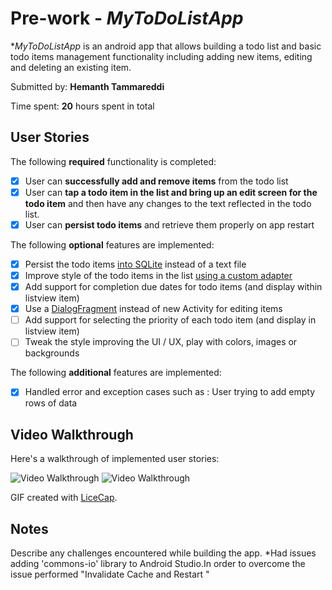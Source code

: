 # Pre-work - *MyToDoListApp*

**MyToDoListApp* is an android app that allows building a todo list and basic todo items management functionality including adding new items, editing and deleting an existing item.

Submitted by: **Hemanth Tammareddi**

Time spent: **20** hours spent in total

## User Stories

The following **required** functionality is completed:

* [x] User can **successfully add and remove items** from the todo list
* [x] User can **tap a todo item in the list and bring up an edit screen for the todo item** and then have any changes to the text reflected in the todo list.
* [x] User can **persist todo items** and retrieve them properly on app restart

The following **optional** features are implemented:

* [x] Persist the todo items [into SQLite](http://guides.codepath.com/android/Persisting-Data-to-the-Device#sqlite) instead of a text file
* [x] Improve style of the todo items in the list [using a custom adapter](http://guides.codepath.com/android/Using-an-ArrayAdapter-with-ListView)
* [x] Add support for completion due dates for todo items (and display within listview item)
* [x] Use a [DialogFragment](http://guides.codepath.com/android/Using-DialogFragment) instead of new Activity for editing items
* [ ] Add support for selecting the priority of each todo item (and display in listview item)
* [ ] Tweak the style improving the UI / UX, play with colors, images or backgrounds

The following **additional** features are implemented:

* [x] Handled error and exception cases such as : User trying to add empty rows of data

## Video Walkthrough 

Here's a walkthrough of implemented user stories:

<img src='http://imgur.com/3DCtyl3' title='Video Walkthrough' width='' alt='Video Walkthrough' />
<img src='http://i.imgur.com/3DCtyl3.gif?1' title='Video Walkthrough' width='' alt='Video Walkthrough' />



GIF created with [LiceCap](http://www.cockos.com/licecap/).

## Notes

Describe any challenges encountered while building the app.
*Had issues  adding 'commons-io' library to Android Studio.In order to overcome the issue performed "Invalidate Cache and Restart "
